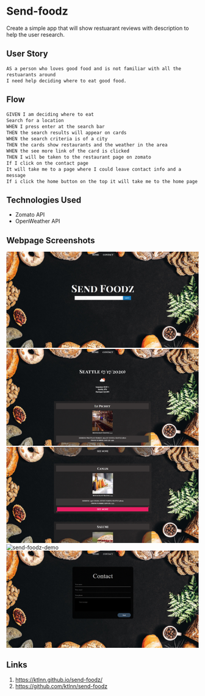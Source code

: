 
# Send-foodz
Create a simple app that will show restuarant reviews with description to help the user research.
## User Story
```
AS a person who loves good food and is not familiar with all the restuarants around
I need help deciding where to eat good food.
```
## Flow
```
GIVEN I am deciding where to eat 
Search for a location
WHEN I press enter at the search bar
THEN the search results will appear on cards
WHEN the search criteria is of a city
THEN the cards show restaurants and the weather in the area
WHEN the see more link of the card is clicked
THEN I will be taken to the restaurant page on zomato
If I click on the contact page 
It will take me to a page where I could leave contact info and a message
If i click the home button on the top it will take me to the home page
```

## Technologies Used
- Zomato API
- OpenWeather API

## Webpage Screenshots 
![homepage-screenshot](assets/images/home-screenshot.png)
![results-screenshot](assets/images/results-screenshot.png)
![results-screenshot](assets/images/results-2-screenshot.png)
![send-foodz-demo](assets/images/send-foodz-demo.gif)
![contact-page-screenshot](assets/images/contact-screenshot.png)


## Links
1) https://ktlnn.github.io/send-foodz/
2) https://github.com/ktlnn/send-foodz


